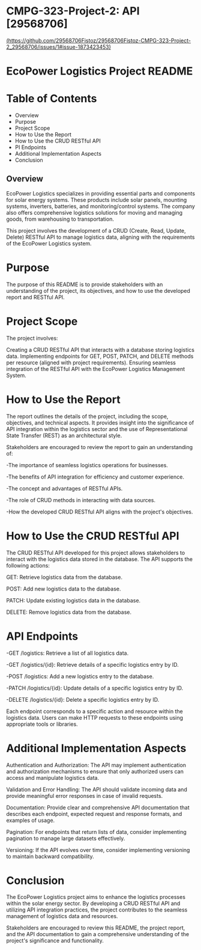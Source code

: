 # CMPG-323-Project-2: API [29568706]

[(https://github.com/29568706Fistoz/29568706Fistoz-CMPG-323-Project-2_29568706/issues/1#issue-1873423453)](https://github.com/29568706Fistoz/29568706Fistoz-CMPG-323-Project-2_29568706/issues/1#issue-1873423453)

# EcoPower Logistics Project README

# Table of Contents
- Overview
- Purpose
- Project Scope
- How to Use the Report
- How to Use the CRUD RESTful API
- PI Endpoints
- Additional Implementation Aspects
- Conclusion

## Overview
EcoPower Logistics specializes in providing essential parts and components for solar energy systems. These products include solar panels, mounting systems, inverters, batteries, and monitoring/control systems. The company also offers comprehensive logistics solutions for moving and managing goods, from warehousing to transportation.

This project involves the development of a CRUD (Create, Read, Update, Delete) RESTful API to manage logistics data, aligning with the requirements of the EcoPower Logistics system.

# Purpose
The purpose of this README is to provide stakeholders with an understanding of the project, its objectives, and how to use the developed report and RESTful API.

# Project Scope
The project involves:

Creating a CRUD RESTful API that interacts with a database storing logistics data.
Implementing endpoints for GET, POST, PATCH, and DELETE methods per resource (aligned with project requirements).
Ensuring seamless integration of the RESTful API with the EcoPower Logistics Management System.

# How to Use the Report
The report outlines the details of the project, including the scope, objectives, and technical aspects. It provides insight into the significance of API integration within the logistics sector and the use of Representational State Transfer (REST) as an architectural style.

Stakeholders are encouraged to review the report to gain an understanding of:

-The importance of seamless logistics operations for businesses.

-The benefits of API integration for efficiency and customer experience.

-The concept and advantages of RESTful APIs.

-The role of CRUD methods in interacting with data sources.

-How the developed CRUD RESTful API aligns with the project's objectives.

# How to Use the CRUD RESTful API
The CRUD RESTful API developed for this project allows stakeholders to interact with the logistics data stored in the database. The API supports the following actions:

GET: Retrieve logistics data from the database.

POST: Add new logistics data to the database.

PATCH: Update existing logistics data in the database.

DELETE: Remove logistics data from the database.

# API Endpoints
-GET /logistics: Retrieve a list of all logistics data.

-GET /logistics/{id}: Retrieve details of a specific logistics entry by ID.

-POST /logistics: Add a new logistics entry to the database.

-PATCH /logistics/{id}: Update details of a specific logistics entry by ID.

-DELETE /logistics/{id}: Delete a specific logistics entry by ID.

Each endpoint corresponds to a specific action and resource within the logistics data. Users can make HTTP requests to these endpoints using appropriate tools or libraries.

# Additional Implementation Aspects
Authentication and Authorization: The API may implement authentication and authorization mechanisms to ensure that only authorized users can access and manipulate logistics data.

Validation and Error Handling: The API should validate incoming data and provide meaningful error responses in case of invalid requests.

Documentation: Provide clear and comprehensive API documentation that describes each endpoint, expected request and response formats, and examples of usage.

Pagination: For endpoints that return lists of data, consider implementing pagination to manage large datasets effectively.

Versioning: If the API evolves over time, consider implementing versioning to maintain backward compatibility.


# Conclusion
The EcoPower Logistics project aims to enhance the logistics processes within the solar energy sector. By developing a CRUD RESTful API and utilizing API integration practices, the project contributes to the seamless management of logistics data and resources.

Stakeholders are encouraged to review this README, the project report, and the API documentation to gain a comprehensive understanding of the project's significance and functionality.
